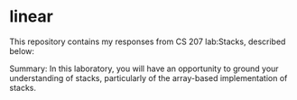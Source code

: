 linear
======

This repository contains my responses from CS 207 lab:Stacks,  described below:

Summary: In this laboratory, you will have an opportunity to ground your understanding of stacks, particularly of the array-based implementation of stacks.
